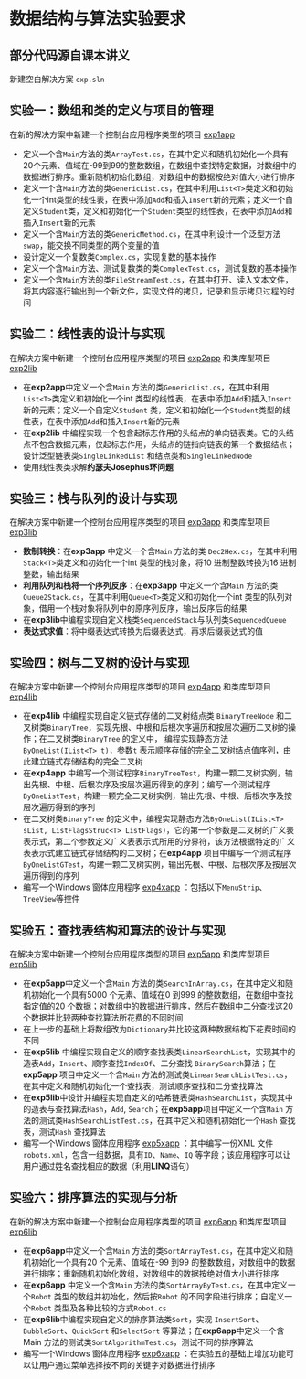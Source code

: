 # 数据结构与算法实验要求
部分代码源自课本讲义
---
新建空白解决方案 `exp.sln`  
## 实验一：数组和类的定义与项目的管理
在新的解决方案中新建一个控制台应用程序类型的项目 [exp1app](https://github.com/zfb132/DSAGL/tree/master/exp/exp1app "")  
* 定义一个含`Main`方法的类`ArrayTest.cs`，在其中定义和随机初始化一个具有20个元素、值域在-99到99的整数数组，在数组中查找特定数据，对数组中的数据进行排序。重新随机初始化数组，对数组中的数据按绝对值大小进行排序
* 定义一个含`Main`方法的类`GenericList.cs`，在其中利用`List<T>`类定义和初始化一个int类型的线性表，在表中添加`Add`和插入`Insert`新的元素；定义一个自定义`Student`类，定义和初始化一个`Student`类型的线性表，在表中添加`Add`和插入`Insert`新的元素
* 定义一个含`Main`方法的类`GenericMethod.cs`，在其中利设计一个泛型方法`swap`，能交换不同类型的两个变量的值
* 设计定义一个复数类`Complex.cs`，实现复数的基本操作
* 定义一个含`Main`方法、测试复数类的类`ComplexTest.cs`，测试复数的基本操作
* 定义一个含`Main`方法的类`FileStreamTest.cs`，在其中打开、读入文本文件，将其内容逐行输出到一个新文件，实现文件的拷贝，记录和显示拷贝过程的时间
## 实验二：线性表的设计与实现
在解决方案中新建一个控制台应用程序类型的项目 [exp2app](https://github.com/zfb132/DSAGL/tree/master/exp/exp2app "") 和类库型项目 [exp2lib](https://github.com/zfb132/DSAGL/tree/master/exp/exp2lib "")   
* 在**exp2app**中定义一个含`Main` 方法的类`GenericList.cs`，在其中利用`List<T>`类定义和初始化一个int 类型的线性表，在表中添加`Add`和插入`Insert`新的元素；定义一个自定义`Student` 类，定义和初始化一个`Student`类型的线性表，在表中添加`Add`和插入`Insert`新的元素
* 在**exp2lib** 中编程实现一个包含起标志作用的头结点的单向链表类。它的头结点不包含数据元素，仅起标志作用，头结点的链指向链表的第一个数据结点；设计泛型链表类`SingleLinkedList` 和结点类和`SingleLinkedNode`
* 使用线性表类求解**约瑟夫Josephus环问题**
## 实验三：栈与队列的设计与实现
在解决方案中新建一个控制台应用程序类型的项目 [exp3app](https://github.com/zfb132/DSAGL/tree/master/exp/exp3app "") 和类库型项目 [exp3lib](https://github.com/zfb132/DSAGL/tree/master/exp/exp3lib "")   
* **数制转换**：在**exp3app** 中定义一个含`Main` 方法的类
`Dec2Hex.cs`，在其中利用`Stack<T>`类定义和初始化一个int 类型的栈对象，将10 进制整数转换为16 进制整数，输出结果
* **利用队列和栈将一个序列反序**：在**exp3app** 中定义一个含`Main` 方法的类`Queue2Stack.cs`，在其中利用`Queue<T>`类定义和初始化一个int 类型的队列对象，借用一个栈对象将队列中的原序列反序，输出反序后的结果
* 在**exp3lib**中编程实现自定义栈类`SequencedStack`与队列类`SequencedQueue`
* **表达式求值**：将中缀表达式转换为后缀表达式，再求后缀表达式的值
## 实验四：树与二叉树的设计与实现
在解决方案中新建一个控制台应用程序类型的项目 [exp4app](https://github.com/zfb132/DSAGL/tree/master/exp/exp4app "") 和类库型项目 [exp4lib](https://github.com/zfb132/DSAGL/tree/master/exp/exp4lib "")   
* 在**exp4lib** 中编程实现自定义链式存储的二叉树结点类
`BinaryTreeNode` 和二叉树类`BinaryTree`，实现先根、中根和后根次序遍历和按层次遍历二叉树的操作；在二叉树类`BinaryTree` 的定义中， 编程实现静态方法`ByOneList(IList<T> t)`，参数`t` 表示顺序存储的完全二叉树结点值序列，由此建立链式存储结构的完全二叉树
* 在**exp4app** 中编写一个测试程序`BinaryTreeTest`，构建一颗二叉树实例，输出先根、中根、后根次序及按层次遍历得到的序列；编写一个测试程序`ByOneListTest`，构建一颗完全二叉树实例，输出先根、中根、后根次序及按层次遍历得到的序列
* 在二叉树类`BinaryTree` 的定义中，编程实现静态方法`ByOneList(IList<T> sList, ListFlagsStruc<T> ListFlags)`，它的第一个参数是二叉树的广义表表示式，第二个参数定义广义表表示式所用的分界符，该方法根据特定的广义表表示式建立链式存储结构的二叉树；在**exp4app** 项目中编写一个测试程序`ByOneListGTest`，构建一颗二叉树实例，输出先根、中根、后根次序及按层次遍历得到的序列
* 编写一个Windows 窗体应用程序 [exp4xapp](https://github.com/zfb132/DSAGL/tree/master/exp/exp4xapp "") ：包括以下`MenuStrip`、`TreeView`等控件
## 实验五：查找表结构和算法的设计与实现
在解决方案中新建一个控制台应用程序类型的项目 [exp5app](https://github.com/zfb132/DSAGL/tree/master/exp/exp5app "") 和类库型项目 [exp5lib](https://github.com/zfb132/DSAGL/tree/master/exp/exp5lib "")   
* 在**exp5app**中定义一个含`Main` 方法的类`SearchInArray.cs`，在其中定义和随机初始化一个具有5000 个元素、值域在0 到999 的整数数组，在数组中查找指定值的20 个数据；对数组中的数据进行排序，然后在数组中二分查找这20 个数据并比较两种查找算法所花费的不同时间
* 在上一步的基础上将数组改为`Dictionary`并比较这两种数据结构下花费时间的不同
* 在**exp5lib** 中编程实现自定义的顺序查找表类`LinearSearchList`，实现其中的造表`Add`，`Insert`、顺序查找`IndexOf`、二分查找 `BinarySearch`算法；在**exp5app** 项目中定义一个含`Main` 方法的测试类`LinearSearchListTest.cs`，在其中定义和随机初始化一个查找表，测试顺序查找和二分查找算法
* 在**exp5lib**中设计并编程实现自定义的哈希链表类`HashSearchList`，实现其中的造表与查找算法`Hash`，`Add`, `Search`；在**exp5app**项目中定义一个含`Main` 方法的测试类`HashSearchListTest.cs`，在其中定义和随机初始化一个`Hash` 查找表，测试`Hash` 查找算法
* 编写一个Windows 窗体应用程序 [exp5xapp](https://github.com/zfb132/DSAGL/tree/master/exp/exp5xapp "") ：其中编写一份XML 文件`robots.xml`，包含一组数据，具有`ID`、`Name`、`IQ` 等字段；该应用程序可以让用户通过姓名查找相应的数据（利用**LINQ**语句）
## 实验六：排序算法的实现与分析
在新的解决方案中新建一个控制台应用程序类型的项目 [exp6app](https://github.com/zfb132/DSAGL/tree/master/exp/exp6app "") 和类库型项目 [exp6lib](https://github.com/zfb132/DSAGL/tree/master/exp/exp6lib "")   
* 在**exp6app**中定义一个含`Main` 方法的类`SortArrayTest.cs`，在其中定义和随机初始化一个具有20 个元素、值域在-99 到99 的整数数组，对数组中的数据进行排序；重新随机初始化数组，对数组中的数据按绝对值大小进行排序
* 在**exp6app** 中定义一个含`Main` 方法的类`SortArrayByTest.cs`，在其中定义一个`Robot` 类型的数组并初始化，然后按`Robot` 的不同字段进行排序；自定义一个`Robot` 类型及各种比较的方式`Robot.cs`
* 在**exp6lib**中编程实现自定义的排序算法类`Sort`，实现
`InsertSort`、`BubbleSort`、`QuickSort` 和`SelectSort` 等算法；在**exp6app**中定义一个含Main 方法的测试类`SortAlgorithmTest.cs`，测试不同的排序算法
* 编写一个Windows 窗体应用程序 [exp6xapp](https://github.com/zfb132/DSAGL/tree/master/exp/exp6xapp "") ：在实验五的基础上增加功能可以让用户通过菜单选择按不同的关键字对数据进行排序
